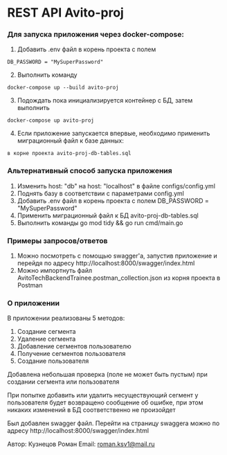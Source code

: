 # REST API Avito-proj

### Для запуска приложения через docker-compose:

1. Добавить .env файл в корень проекта с полем 

```
DB_PASSWORD = "MySuperPassword"
```

2. Выполнить команду

```
docker-compose up --build avito-proj 
```

3. Подождать пока инициализируется контейнер с БД, затем выполнить

``` 
docker-compose up avito-proj
```

4. Если приложение запускается впервые, необходимо применить миграционный файл к базе данных:

```
в корне проекта avito-proj-db-tables.sql
```

### Альтернативный способ запуска приложения

1. Изменить host: "db" на host: "localhost" в файле configs/config.yml
2. Поднять базу в соответствии с параметрами config.yml
3. Добавить .env файл в корень проекта с полем DB_PASSWORD = "MySuperPassword"
4. Применить миграционный файл к БД avito-proj-db-tables.sql
5. Выполнить команды go mod tidy && go run cmd/main.go


### Примеры запросов/ответов

1. Можно посмотреть с помощью swagger'a, запустив приложение и перейдя по адресу 
http://localhost:8000/swagger/index.html
2. Можно импортнуть файл AvitoTechBackendTrainee.postman_collection.json из корня проекта  в Postman


### О приложении

В приложении реализованы 5 методов:
1. Создание сегмента
2. Удаление сегмента
3. Добавление сегментов пользователю
4. Получение сегментов пользователя 
5. Создание пользователя

Добавлена небольшая проверка (поле не может быть пустым) при создании сегмента или пользователя

При попытке добавить или удалить несуществующий сегмент у пользователя будет возвращено сообщение об ошибке, при этом никаких изменений в БД соответственно не произойдет

Был добавлен swagger файл. Перейти на страницу swaggera можно по адресу 
http://localhost:8000/swagger/index.html

Автор: Кузнецов Роман
Email: roman.ksv1@mail.ru
